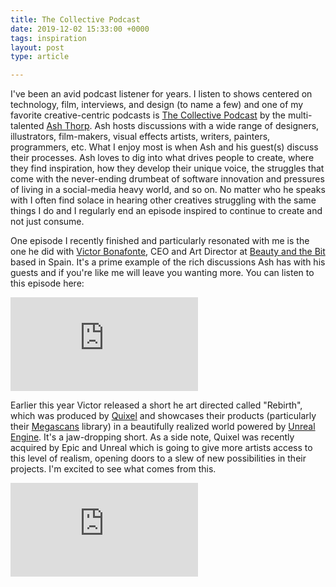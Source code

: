 ```yaml
---
title: The Collective Podcast
date: 2019-12-02 15:33:00 +0000
tags: inspiration
layout: post
type: article

---
```

I've been an avid podcast listener for years. I listen to shows centered on technology, film, interviews, and design (to name a few) and one of my favorite creative-centric podcasts is [The Collective Podcast](https://www.thecollectivepodcast.com/ "The Collective Podcast") by the multi-talented [Ash Thorp](https://twitter.com/ashthorp "Ash Thorp - Twitter"). Ash hosts discussions with a wide range of designers, illustrators, film-makers, visual effects artists, writers, painters, programmers, etc. What I enjoy most is when Ash and his guest(s) discuss their processes. Ash loves to dig into what drives people to create, where they find inspiration, how they develop their unique voice, the struggles that come with the never-ending drumbeat of software innovation and pressures of living in a social-media heavy world, and so on. No matter who he speaks with I often find solace in hearing other creatives struggling with the same things I do and I regularly end an episode inspired to continue to create and not just consume.

One episode I recently finished and particularly resonated with me is the one he did with [Victor Bonafonte](https://www.artstation.com/vbonafonte "Victor Bonafonte - Artstation"), CEO and Art Director at [Beauty and the Bit](https://www.beautyandthebit.com/ "Beauty and the Bit") based in Spain. It's a prime example of the rich discussions Ash has with his guests and if you're like me will leave you wanting more. You can listen to this episode here:

<div class="video full">  
	<div class="video__wrapper">
  <iframe scrolling="no" frameborder="no" src="https://w.soundcloud.com/player/?url=https%3A//api.soundcloud.com/tracks/634412802&color=ff5500"></iframe>
<div>
</div>

Earlier this year Victor released a short he art directed called "Rebirth", which was produced by [Quixel](https://quixel.com/ "Quixel") and showcases their products (particularly their [Megascans](https://quixel.com/megascans "Megascans") library) in a beautifully realized world powered by [Unreal Engine](https://www.unrealengine.com/en-US/ "Unreal Engine"). It's a jaw-dropping short. As a side note, Quixel was recently acquired by Epic and Unreal which is going to give more artists access to this level of realism, opening doors to a slew of new possibilities in their projects. I'm excited to see what comes from this.

<div class="video full">  
	<div class="video__wrapper">  
		<iframe src="https://www.youtube.com/embed/9fC20NWhx4s" frameborder="0" allow="accelerometer; autoplay; encrypted-media; gyroscope; picture-in-picture" allowfullscreen></iframe>  
	</div>  
</div>